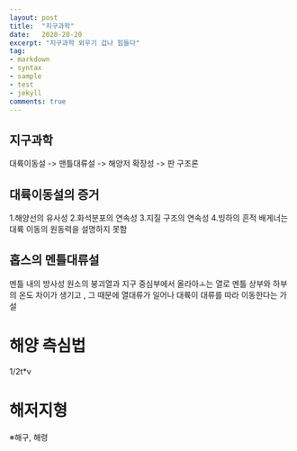 ```yaml
---
layout: post
title:  "지구과학"
date:   2020-20-20
excerpt: "지구과학 외우기 겁나 힘들다"
tag:
- markdown 
- syntax
- sample
- test
- jekyll
comments: true
---
```


## 지구과학

대륙이동설 -> 맨틀대류설 -> 해양저 확장성 -> 판 구조론

## 대륙이동설의 증거
1.해양선의 유사성
2.화석분포의 연속성
3.지질 구조의 연속성
4.빙하의 흔적
배게너는 대륙 이동의 원동력을 설명하지 못함

## 홉스의 멘틀대류설
멘틀 내의 방사성 원소의 붕괴열과 지구 중심부에서 올라아ㅗ는 열로 멘틀 상부와 하부의 온도 차이가 생기고 , 그 때문에 열대류가 일어나 대륙이 대류를 따라 이동한다는 가설
# 해양 측심법
1/2t*v
# 해저지형
※해구, 해령
